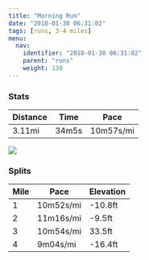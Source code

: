 ```yaml
---
title: "Morning Run"
date: "2018-01-30 06:31:02"
tags: [runs, 3-4 miles]
menu:
  nav:
    identifier: "2018-01-30 06:31:02"
    parent: "runs"
    weight: 130
---
```


### Stats

| Distance | Time | Pace |
|----------|------|------|
|3.11mi|34m5s|10m57s/mi|

<img src='https://maps.googleapis.com/maps/api/staticmap?maptype=roadmap&path=enc:eyjeItgvLm@mBuFkAgA~AiA|OX~IeB`KjA~Ck@hChB|@cAr@FbDnGlXtEhLlBr@nBnR`GzIvE`ArM`XqNsXyDa@wDyEqEgOSyGsKuPFsDmEeSnBcBiBq@r@ih@h@eIvFX&key=AIzaSyAfqMeaZ1CCJFGP5cWud__oZnT_Pybg-1M&size=800x800&markers=color:yellow|label:S|53.47235,-2.24907&markers=color:green|label:F|53.47304000000001,-2.2483700000000004'>

### Splits

| Mile | Pace | Elevation |
|------|------|-----------|
|1|10m52s/mi|-10.8ft|
|2|11m16s/mi|-9.5ft|
|3|10m54s/mi|33.5ft|
|4|9m04s/mi|-16.4ft|
